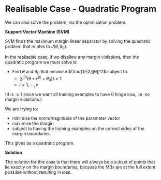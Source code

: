 # Realisable Case - Quadratic Program

We can also solve the problem, via the optimisation problem.

**Support Vector Machine (SVM)**

SVM finds the maximum margin linear separator by solving the quadratic problem that relates to $J(θ, θ_0)$.

In the realisable case, if we disallow any margin violations, then the quadratic program we must solve is:

- Find $θ$ and $θ_0$ that minimise $\frac{1}{2}∥θ∥^2$ subject to:
  - $(y^{(i)}(θ•x^{(i)} + θ_0)) \geq 1$
  - $i = 1, ⋯, n$

(It is $\geq 1$ since we want all training examples to have $0$ hinge loss, i.e. no margin violations.)

We are trying to:

- minimise the norm/magnitude of the parameter vector
- maximise the margin
- subject to having the training examples on the correct sides of the margin boundaries.

This gives us a quadratic program.

**Solution**

The solution for this case is that there will always be a subset of points that lie exactly on the margin boundaries, because the MBs are at the full extent possible without resulting in loss.
